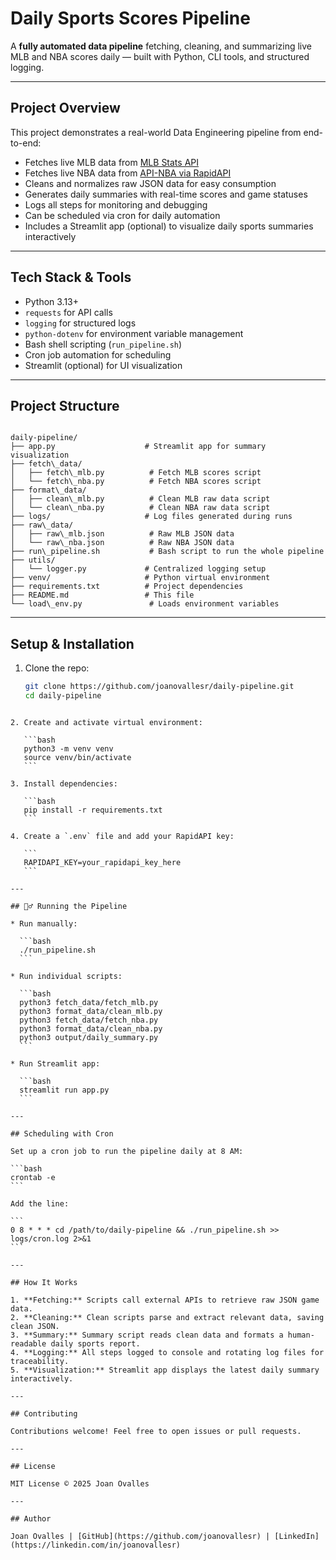 # Daily Sports Scores Pipeline

A **fully automated data pipeline** fetching, cleaning, and summarizing live MLB and NBA scores daily — built with Python, CLI tools, and structured logging.

---

## Project Overview

This project demonstrates a real-world Data Engineering pipeline from end-to-end:

- Fetches live MLB data from [MLB Stats API](https://statsapi.mlb.com/)
- Fetches live NBA data from [API-NBA via RapidAPI](https://rapidapi.com/api-sports/api/api-nba)
- Cleans and normalizes raw JSON data for easy consumption
- Generates daily summaries with real-time scores and game statuses
- Logs all steps for monitoring and debugging
- Can be scheduled via cron for daily automation
- Includes a Streamlit app (optional) to visualize daily sports summaries interactively

---

## Tech Stack & Tools

- Python 3.13+
- `requests` for API calls
- `logging` for structured logs
- `python-dotenv` for environment variable management
- Bash shell scripting (`run_pipeline.sh`)
- Cron job automation for scheduling
- Streamlit (optional) for UI visualization

---

## Project Structure

```

daily-pipeline/
├── app.py                    # Streamlit app for summary visualization
├── fetch\_data/
│   ├── fetch\_mlb.py          # Fetch MLB scores script
│   └── fetch\_nba.py          # Fetch NBA scores script
├── format\_data/
│   ├── clean\_mlb.py          # Clean MLB raw data script
│   └── clean\_nba.py          # Clean NBA raw data script
├── logs/                     # Log files generated during runs
├── raw\_data/
│   ├── raw\_mlb.json          # Raw MLB JSON data
│   └── raw\_nba.json          # Raw NBA JSON data
├── run\_pipeline.sh           # Bash script to run the whole pipeline
├── utils/
│   └── logger.py             # Centralized logging setup
├── venv/                     # Python virtual environment
├── requirements.txt          # Project dependencies
├── README.md                 # This file
└── load\_env.py               # Loads environment variables

````

---

## Setup & Installation

1. Clone the repo:
   ```bash
   git clone https://github.com/joanovallesr/daily-pipeline.git
   cd daily-pipeline
````

2. Create and activate virtual environment:

   ```bash
   python3 -m venv venv
   source venv/bin/activate
   ```

3. Install dependencies:

   ```bash
   pip install -r requirements.txt
   ```

4. Create a `.env` file and add your RapidAPI key:

   ```
   RAPIDAPI_KEY=your_rapidapi_key_here
   ```

---

## 🏃‍♂️ Running the Pipeline

* Run manually:

  ```bash
  ./run_pipeline.sh
  ```

* Run individual scripts:

  ```bash
  python3 fetch_data/fetch_mlb.py
  python3 format_data/clean_mlb.py
  python3 fetch_data/fetch_nba.py
  python3 format_data/clean_nba.py
  python3 output/daily_summary.py
  ```

* Run Streamlit app:

  ```bash
  streamlit run app.py
  ```

---

## Scheduling with Cron

Set up a cron job to run the pipeline daily at 8 AM:

```bash
crontab -e
```

Add the line:

```
0 8 * * * cd /path/to/daily-pipeline && ./run_pipeline.sh >> logs/cron.log 2>&1
```

---

## How It Works

1. **Fetching:** Scripts call external APIs to retrieve raw JSON game data.
2. **Cleaning:** Clean scripts parse and extract relevant data, saving clean JSON.
3. **Summary:** Summary script reads clean data and formats a human-readable daily sports report.
4. **Logging:** All steps logged to console and rotating log files for traceability.
5. **Visualization:** Streamlit app displays the latest daily summary interactively.

---

## Contributing

Contributions welcome! Feel free to open issues or pull requests.

---

## License

MIT License © 2025 Joan Ovalles

---

## Author

Joan Ovalles | [GitHub](https://github.com/joanovallesr) | [LinkedIn](https://linkedin.com/in/joanovallesr)
